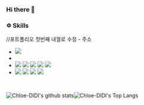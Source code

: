 ### Hi there 👋

<!--
**Chloe-DIDI/Chloe-DIDI** is a ✨ _special_ ✨ repository because its `README.md` (this file) appears on your GitHub profile.

Here are some ideas to get you started:

- 🔭 I’m currently working on ...
- 🌱 I’m currently learning ...
- 👯 I’m looking to collaborate on ...
- 🤔 I’m looking for help with ...
- 💬 Ask me about ...
- 📫 How to reach me: ...
- 😄 Pronouns: ...
- ⚡ Fun fact: ...
-->


### ✡ Skills
//포트폴리오 첫번째 내껄로 수정 - 주소
- <a href="https://flannel-plier-fb8.notion.site/SEOLO-510a4d337a374e2a9b8f69ca34ed741a" target="_blank"><img src="https://img.shields.io/badge/Portfolio-683D87?style=flat-square&logo=Notion&logoColor=white"/></a>
- 
- <a href="https://www.java.com/" target="_blank"><img src="https://img.shields.io/badge/Java-007396?style=flat-square&logo=Java&logoColor=white"/></a> <a href="https://www.oracle.com/kr/index.html" target="_blank"><img src="https://img.shields.io/badge/Oracle-F80000?style=flat-square&logo=Oracle&logoColor=white"/></a> <a href="https://www.javascript.com/" target="_blank"><img src="https://img.shields.io/badge/JavaScript-F7DF1E?style=flat-square&logo=JavaScript&logoColor=white"/><a> <a href="https://jquery.com/" target="_blank"><img src="https://img.shields.io/badge/jQuery-0769AD?style=flat-square&logo=jQuery&logoColor=white"/></a> <a href="https://spring.io/" target="_blank"><img src="https://img.shields.io/badge/Spring-6DB33F?style=flat-square&logo=Spring&logoColor=white"/></a>
- <a href="https://www.w3.org/html/" target="_blank"><img src="https://img.shields.io/badge/HTML5-E34F26?style=flat-square&logo=HTML5&logoColor=white"/></a> <a href="https://www.w3.org/Style/CSS/" target="_blank"><img src="https://img.shields.io/badge/CSS3-1572B6?style=flat-square&logo=CSS3&logoColor=white"/></a> <a href="https://getbootstrap.com/" target="_blank"><img src="https://img.shields.io/badge/Bootstrap-7952B3?style=flat-square&logo=Bootstrap&logoColor=white"/></a> <a href="https://github.com/" target="_blank"><img src="https://img.shields.io/badge/GitHub-181717?style=flat-square&logo=GitHub&logoColor=white"/></a>
<br>

![Chloe-DIDI's github stats](https://github-readme-stats.vercel.app/api?username=Chloe-DIDI&show_icons=true&theme=buefy)![Chloe-DIDI's Top Langs](https://github-readme-stats.vercel.app/api/top-langs?username=Chloe-DIDI&layout=compact&theme=buefy)
<br>
